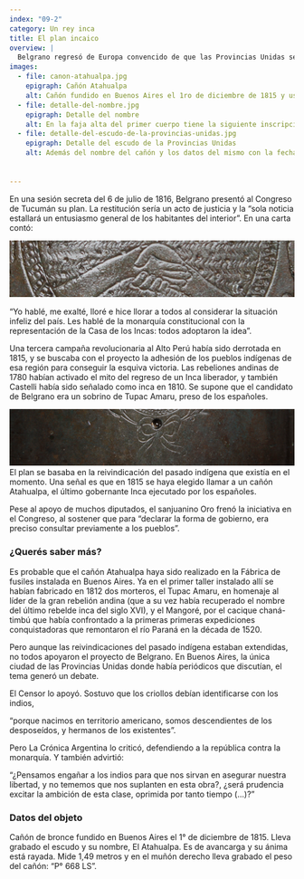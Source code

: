 ```yaml
---
index: "09-2"
category: Un rey inca
title: El plan incaico
overview: |
  Belgrano regresó de Europa convencido de que las Provincias Unidas se debían gobernar con una monarquía constitucional: un rey y una corte de ministros que ejercieran el poder ejecutivo, junto a un congreso. Pero ya no con un rey europeo, sino con uno americano. 
images:
  - file: canon-atahualpa.jpg
    epigraph: Cañón Atahualpa
    alt: Cañón fundido en Buenos Aires el 1ro de diciembre de 1815 y usado en la guerra de Independencia. Este es un cañón de bronce de avancarga rayado. La denominación “de avancarga” deriva de su funcionamiento, ya que la munición y la pólvora se cargaban por delante.
  - file: detalle-del-nombre.jpg
    epigraph: Detalle del nombre
    alt: En la faja alta del primer cuerpo tiene la siguiente inscripción, “Buenos Ayres 1 de diciembre de 1815 N°8. En el tercer cuerpo próximo a la boca, dentro de una cinta figurada el nombre “El Atahualpa”. En el muñón derecho lleva grabado el peso del cañón, “P° 668 LS”. El muñón izquierdo sin inscripción. El primer cuerpo termina en cascabel. Mide 1,49 metros.
  - file: detalle-del-escudo-de-la-provincias-unidas.jpg
    epigraph: Detalle del escudo de la Provincias Unidas
    alt: Además del nombre del cañón y los datos del mismo con la fecha de fundición, tiene grabado el escudo de las provincias unidas, que fuera aprobado por la Asamblea del año 1813. Antecedente directo del actual escudo argentino.


---
```



En una sesión secreta del 6 de julio de 1816, Belgrano presentó al Congreso de Tucumán su plan. La restitución sería un acto de justicia y la “sola noticia estallará un entusiasmo general de los habitantes del interior”. En una carta contó:

![](./eje09-2-a.jpg)

 “Yo hablé, me exalté, lloré e hice llorar a todos al considerar la situación infeliz del país. Les hablé de la monarquía constitucional con la representación de la Casa de los Incas: todos adoptaron la idea”.

Una tercera campaña revolucionaria al Alto Perú había sido derrotada en 1815, y se buscaba con el proyecto la adhesión de los pueblos indígenas de esa región para conseguir la esquiva victoria. Las rebeliones andinas de 1780 habían activado el mito del regreso de un Inca liberador, y también Castelli había sido señalado como inca en 1810. Se supone que el candidato de Belgrano era un sobrino de Tupac Amaru, preso de los españoles.

![](./eje09-2-b.jpg)
El plan se basaba en la reivindicación del pasado indígena que existía en el momento. Una señal es que en 1815 se haya elegido llamar a un cañón Atahualpa, el último gobernante Inca ejecutado por los españoles.

Pese al apoyo de muchos diputados, el sanjuanino Oro frenó la iniciativa en el Congreso, al sostener que para “declarar la forma de gobierno, era preciso consultar previamente a los pueblos”.

### ¿Querés saber más?
Es probable que el cañón Atahualpa haya sido realizado en la Fábrica de fusiles instalada en Buenos Aires. Ya en el primer taller instalado allí se habían fabricado en 1812 dos morteros, el Tupac Amaru, en homenaje al líder de la gran rebelión andina (que a su vez había recuperado el nombre del último rebelde inca del siglo XVI), y el Mangoré, por el cacique chaná-timbú que había confrontado a la primeras primeras expediciones conquistadoras que remontaron el río Paraná en la década de 1520.

Pero aunque las reivindicaciones del pasado indígena estaban extendidas, no todos apoyaron el proyecto de Belgrano. En Buenos Aires, la única ciudad de las Provincias Unidas donde había periódicos que discutían, el tema generó un debate.

El Censor lo apoyó. Sostuvo que los criollos debían identificarse con los indios,

“porque nacimos en territorio americano, somos descendientes de los desposeídos, y hermanos de los existentes”.

Pero La Crónica Argentina lo criticó, defendiendo a la república contra la monarquía. Y también advirtió:

“¿Pensamos engañar a los indios para que nos sirvan en asegurar nuestra libertad, y no tememos que nos suplanten en esta obra?, ¿será prudencia excitar la ambición de esta clase, oprimida por tanto tiempo (...)?”


### Datos del objeto
Cañón de bronce fundido en Buenos Aires el 1° de diciembre de 1815. Lleva grabado el escudo y su nombre, El Atahualpa. Es de avancarga y su ánima está rayada. Mide 1,49 metros y en el muñón derecho lleva grabado el peso del cañón: “P° 668 LS”.
